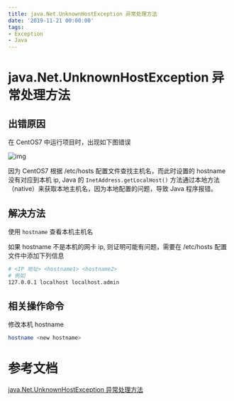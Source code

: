 ```yaml
---
title: java.Net.UnknownHostException 异常处理方法
date: '2019-11-21 00:00:00'
tags:
- Exception
- Java
---
```


# java.Net.UnknownHostException 异常处理方法

## 出错原因

在 CentOS7 中运行项目时，出现如下图错误

![img](https://gitee.com/swang-harbin/pic-bed/raw/master/images/2021/20210222160553.png)

因为 CentOS7 根据 /etc/hosts 配置文件查找主机名，而此时设置的 hostname 没有对应到本机 ip, Java 的 `InetAddress.getLocalHost()` 方法通过本地方法（native）来获取本地主机名，因为本地配置的问题，导致 Java 程序报错。

## 解决方法

使用 `hostname` 查看本机主机名

如果 hostname 不是本机的网卡 ip, 则证明可能有问题，需要在 /etc/hosts 配置文件中添加下列信息

```bash
# <IP 地址> <hostname1> <hostname2>
# 例如
127.0.0.1 localhost localhost.admin
```

## 相关操作命令

修改本机 hostname

```bash
hostname <new hostname>
```

# 参考文档

[java.Net.UnknownHostException 异常处理方法](https://blog.csdn.net/m0_37664906/article/details/76977464)
